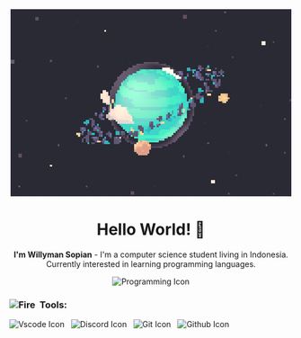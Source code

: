 <div align="center">
    <img src="https://github.com/willymansopian/willymansopian/blob/main/assets/img/planet.gif" alt="Dashboard">
</div>

<h1 align="center"> Hello World! 👋 </h1>

<p align="center"><b>I'm Willyman Sopian</b> - I'm a computer science student living in Indonesia. Currently interested in learning programming languages.</p>

<div align="center">
    <img src="https://skillicons.dev/icons?i=php,bootstrap,laravel" alt="Programming Icon">
</div>

<h3>
    <img src="https://raw.githubusercontent.com/Tarikul-Islam-Anik/Animated-Fluent-Emojis/master/Emojis/Travel%20and%20places/Fire.png" alt="Fire" width="25" height="25" />&nbsp;&nbsp;Tools: 
</h3>
<div>
    <img src="https://img.shields.io/badge/Visual%20Studio%20Code-0078d7.svg?style=for-the-badge&logo=visual-studio-code&logoColor=white" alt="Vscode Icon">&nbsp;&nbsp;
    <img src="https://img.shields.io/badge/Discord-%235865F2.svg?style=for-the-badge&logo=discord&logoColor=white" alt="Discord Icon">&nbsp;&nbsp;
    <img src="https://img.shields.io/badge/git-%23F05033.svg?style=for-the-badge&logo=git&logoColor=white" alt="Git Icon">&nbsp;&nbsp;
    <img src="https://img.shields.io/badge/github-%23121011.svg?style=for-the-badge&logo=github&logoColor=white" alt="Github Icon">&nbsp;&nbsp;
</div>
